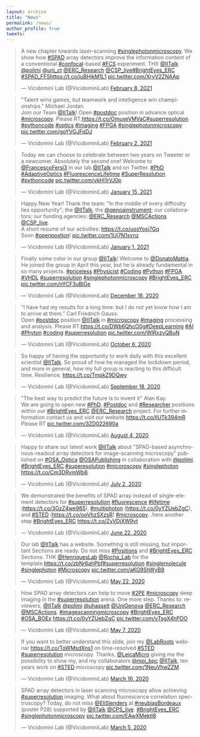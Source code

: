 ```yaml
---
layout: archive
title: "News"
permalink: /news/
author_profile: true
tweets:
---
```

<blockquote class="twitter-tweet"><p lang="en" dir="ltr">A new chapter towards laser-scanning <a href="https://twitter.com/hashtag/singlephotonmicroscopy?src=hash&amp;ref_src=twsrc%5Etfw">#singlephotonmicroscopy</a>. We show how <a href="https://twitter.com/hashtag/SPAD?src=hash&amp;ref_src=twsrc%5Etfw">#SPAD</a> array detectors improve the information content of a conventional <a href="https://twitter.com/hashtag/confocal?src=hash&amp;ref_src=twsrc%5Etfw">#confocal</a>-based <a href="https://twitter.com/hashtag/FCS?src=hash&amp;ref_src=twsrc%5Etfw">#FCS</a> experiment. THX <a href="https://twitter.com/IITalk?ref_src=twsrc%5Etfw">@IITalk</a> <a href="https://twitter.com/polimi?ref_src=twsrc%5Etfw">@polimi</a> <a href="https://twitter.com/uni_ct?ref_src=twsrc%5Etfw">@uni_ct</a> <a href="https://twitter.com/ERC_Research?ref_src=twsrc%5Etfw">@ERC_Research</a> <a href="https://twitter.com/CSP_live?ref_src=twsrc%5Etfw">@CSP_live</a><a href="https://twitter.com/hashtag/BrightEyes_ERC?src=hash&amp;ref_src=twsrc%5Etfw">#BrightEyes_ERC</a> <a href="https://twitter.com/hashtag/SPAD_FFS?src=hash&amp;ref_src=twsrc%5Etfw">#SPAD_FFS</a><a href="https://t.co/iuBHjkM1L1">https://t.co/iuBHjkM1L1</a> <a href="https://t.co/XryV2ZNAAp">pic.twitter.com/XryV2ZNAAp</a></p>&mdash; Vicidomini Lab (@VicidominiLab) <a href="https://twitter.com/VicidominiLab/status/1358686959871393792?ref_src=twsrc%5Etfw">February 8, 2021</a></blockquote> <script async src="https://platform.twitter.com/widgets.js" charset="utf-8"></script>

<blockquote class="twitter-tweet"><p lang="en" dir="ltr">&quot;Talent wins games, but teamwork and intelligence win championships.&quot; Michael Jordan. <br>Join our Team <a href="https://twitter.com/IITalk?ref_src=twsrc%5Etfw">@IITalk</a>! Open <a href="https://twitter.com/hashtag/postdoc?src=hash&amp;ref_src=twsrc%5Etfw">#postdoc</a> position in advance optical <a href="https://twitter.com/hashtag/microscopy?src=hash&amp;ref_src=twsrc%5Etfw">#microscopy</a>. Please RT.<a href="https://t.co/OmuxeVMVaC">https://t.co/OmuxeVMVaC</a><a href="https://twitter.com/hashtag/superresolution?src=hash&amp;ref_src=twsrc%5Etfw">#superresolution</a> <a href="https://twitter.com/hashtag/pythoncode?src=hash&amp;ref_src=twsrc%5Etfw">#pythoncode</a> <a href="https://twitter.com/hashtag/optics?src=hash&amp;ref_src=twsrc%5Etfw">#optics</a> <a href="https://twitter.com/hashtag/imaging?src=hash&amp;ref_src=twsrc%5Etfw">#imaging</a> <a href="https://twitter.com/hashtag/FPGA?src=hash&amp;ref_src=twsrc%5Etfw">#FPGA</a> <a href="https://twitter.com/hashtag/singlephotonmicroscopy?src=hash&amp;ref_src=twsrc%5Etfw">#singlephotonmicroscopy</a> <a href="https://t.co/goYVGJFqDJ">pic.twitter.com/goYVGJFqDJ</a></p>&mdash; Vicidomini Lab (@VicidominiLab) <a href="https://twitter.com/VicidominiLab/status/1356560253794582529?ref_src=twsrc%5Etfw">February 2, 2021</a></blockquote> <script async src="https://platform.twitter.com/widgets.js" charset="utf-8"></script>

<blockquote class="twitter-tweet"><p lang="en" dir="ltr">Today we can choose to celebrate between two years on Tweeter or a newcomer. Absolutely the second one! Welcome to <a href="https://twitter.com/FrancescoFersi3?ref_src=twsrc%5Etfw">@FrancescoFersi3</a> in our lab <a href="https://twitter.com/IITalk?ref_src=twsrc%5Etfw">@IITalk</a> and on Twitter. <a href="https://twitter.com/hashtag/PhD?src=hash&amp;ref_src=twsrc%5Etfw">#PhD</a> <a href="https://twitter.com/hashtag/AdaptiveOptics?src=hash&amp;ref_src=twsrc%5Etfw">#AdaptiveOptics</a> <a href="https://twitter.com/hashtag/FluorescenceLifetime?src=hash&amp;ref_src=twsrc%5Etfw">#FluorescenceLifetime</a> <a href="https://twitter.com/hashtag/SuperResolution?src=hash&amp;ref_src=twsrc%5Etfw">#SuperResolution</a> <a href="https://twitter.com/hashtag/pythoncode?src=hash&amp;ref_src=twsrc%5Etfw">#pythoncode</a> <a href="https://t.co/vkHj1rVJ0p">pic.twitter.com/vkHj1rVJ0p</a></p>&mdash; Vicidomini Lab (@VicidominiLab) <a href="https://twitter.com/VicidominiLab/status/1350035648904916992?ref_src=twsrc%5Etfw">January 15, 2021</a></blockquote> <script async src="https://platform.twitter.com/widgets.js" charset="utf-8"></script>

<blockquote class="twitter-tweet"><p lang="en" dir="ltr">Happy New Year! Thank the team: &quot;In the middle of every difficulty lies opportunity&quot;; the <a href="https://twitter.com/IITalk?ref_src=twsrc%5Etfw">@IITalk</a>; the <a href="https://twitter.com/genoainstrument?ref_src=twsrc%5Etfw">@genoainstrument</a>; our collaborators; our funding agencies: <a href="https://twitter.com/ERC_Research?ref_src=twsrc%5Etfw">@ERC_Research</a> <a href="https://twitter.com/MSCActions?ref_src=twsrc%5Etfw">@MSCActions</a> <a href="https://twitter.com/CSP_live?ref_src=twsrc%5Etfw">@CSP_live</a>.<br>A short resume of our activities: <a href="https://t.co/uosYosj7Gq">https://t.co/uosYosj7Gq</a><br>Soon <a href="https://twitter.com/hashtag/openpostion?src=hash&amp;ref_src=twsrc%5Etfw">#openpostion</a>! <a href="https://t.co/1Uj7N1svnz">pic.twitter.com/1Uj7N1svnz</a></p>&mdash; Vicidomini Lab (@VicidominiLab) <a href="https://twitter.com/VicidominiLab/status/1345053071869698050?ref_src=twsrc%5Etfw">January 1, 2021</a></blockquote> <script async src="https://platform.twitter.com/widgets.js" charset="utf-8"></script>

<blockquote class="twitter-tweet"><p lang="en" dir="ltr">Finally some color in our group <a href="https://twitter.com/IITalk?ref_src=twsrc%5Etfw">@IITalk</a>! Welcome to <a href="https://twitter.com/DonatoMattia?ref_src=twsrc%5Etfw">@DonatoMattia</a>. He joined the group in April this year, but he is already fundamental in so many projects. <a href="https://twitter.com/hashtag/priceless?src=hash&amp;ref_src=twsrc%5Etfw">#priceless</a> <a href="https://twitter.com/hashtag/Physicist?src=hash&amp;ref_src=twsrc%5Etfw">#Physicist</a> <a href="https://twitter.com/hashtag/Coding?src=hash&amp;ref_src=twsrc%5Etfw">#Coding</a> <a href="https://twitter.com/hashtag/Python?src=hash&amp;ref_src=twsrc%5Etfw">#Python</a> <a href="https://twitter.com/hashtag/FPGA?src=hash&amp;ref_src=twsrc%5Etfw">#FPGA</a> <a href="https://twitter.com/hashtag/VHDL?src=hash&amp;ref_src=twsrc%5Etfw">#VHDL</a> <a href="https://twitter.com/hashtag/superresolution?src=hash&amp;ref_src=twsrc%5Etfw">#superresolution</a> <a href="https://twitter.com/hashtag/singlephotonmicroscopy?src=hash&amp;ref_src=twsrc%5Etfw">#singlephotonmicroscopy</a> <a href="https://twitter.com/hashtag/BrightEyes_ERC?src=hash&amp;ref_src=twsrc%5Etfw">#BrightEyes_ERC</a> <a href="https://t.co/nYCF3uBlGe">pic.twitter.com/nYCF3uBlGe</a></p>&mdash; Vicidomini Lab (@VicidominiLab) <a href="https://twitter.com/VicidominiLab/status/1339179715098271747?ref_src=twsrc%5Etfw">December 16, 2020</a></blockquote> <script async src="https://platform.twitter.com/widgets.js" charset="utf-8"></script>

<blockquote class="twitter-tweet"><p lang="en" dir="ltr">“I have had my results for a long time: but I do not yet know how I am to arrive at them.” Carl Friedrich Gauss.<br>Open <a href="https://twitter.com/hashtag/postdoc?src=hash&amp;ref_src=twsrc%5Etfw">#postdoc</a> position <a href="https://twitter.com/IITalk?ref_src=twsrc%5Etfw">@IITalk</a> in <a href="https://twitter.com/hashtag/microscopy?src=hash&amp;ref_src=twsrc%5Etfw">#microscopy</a> <a href="https://twitter.com/hashtag/imaging?src=hash&amp;ref_src=twsrc%5Etfw">#imaging</a> processing and analysis. Please RT.<a href="https://t.co/DWb6QhcO0g">https://t.co/DWb6QhcO0g</a><a href="https://twitter.com/hashtag/DeepLearning?src=hash&amp;ref_src=twsrc%5Etfw">#DeepLearning</a> <a href="https://twitter.com/hashtag/AI?src=hash&amp;ref_src=twsrc%5Etfw">#AI</a> <a href="https://twitter.com/hashtag/Phyton?src=hash&amp;ref_src=twsrc%5Etfw">#Phyton</a> <a href="https://twitter.com/hashtag/coding?src=hash&amp;ref_src=twsrc%5Etfw">#coding</a> <a href="https://twitter.com/hashtag/superresolution?src=hash&amp;ref_src=twsrc%5Etfw">#superresolution</a> <a href="https://t.co/WIRxzvQBuN">pic.twitter.com/WIRxzvQBuN</a></p>&mdash; Vicidomini Lab (@VicidominiLab) <a href="https://twitter.com/VicidominiLab/status/1313377988839452678?ref_src=twsrc%5Etfw">October 6, 2020</a></blockquote> <script async src="https://platform.twitter.com/widgets.js" charset="utf-8"></script>

<blockquote class="twitter-tweet"><p lang="en" dir="ltr">So happy of having the opportunity to work daily with this excellent scientist <a href="https://twitter.com/IITalk?ref_src=twsrc%5Etfw">@IITalk</a>. So proud of how he managed the lockdown period, and more in general, how my full group is reacting to this difficult time. Resilience. <a href="https://t.co/TmpkZ9DQwy">https://t.co/TmpkZ9DQwy</a></p>&mdash; Vicidomini Lab (@VicidominiLab) <a href="https://twitter.com/VicidominiLab/status/1306997351463235585?ref_src=twsrc%5Etfw">September 18, 2020</a></blockquote> <script async src="https://platform.twitter.com/widgets.js" charset="utf-8"></script>

<blockquote class="twitter-tweet"><p lang="en" dir="ltr">&quot;The best way to predict the future is to invent it&quot; Alan Kay.<br>We are going to open new <a href="https://twitter.com/hashtag/PhD?src=hash&amp;ref_src=twsrc%5Etfw">#PhD</a>, <a href="https://twitter.com/hashtag/Postdoc?src=hash&amp;ref_src=twsrc%5Etfw">#Postdoc</a> and <a href="https://twitter.com/hashtag/Researcher?src=hash&amp;ref_src=twsrc%5Etfw">#Researcher</a> positions within our <a href="https://twitter.com/hashtag/BrightEyes_ERC?src=hash&amp;ref_src=twsrc%5Etfw">#BrightEyes_ERC</a> <a href="https://twitter.com/ERC_Research?ref_src=twsrc%5Etfw">@ERC_Research</a> project. For further information contact us and visit our website <a href="https://t.co/llUTk394mR">https://t.co/llUTk394mR</a><br>Please RT <a href="https://t.co/3ZD022690a">pic.twitter.com/3ZD022690a</a></p>&mdash; Vicidomini Lab (@VicidominiLab) <a href="https://twitter.com/VicidominiLab/status/1290585811696615424?ref_src=twsrc%5Etfw">August 4, 2020</a></blockquote> <script async src="https://platform.twitter.com/widgets.js" charset="utf-8"></script>

<blockquote class="twitter-tweet"><p lang="en" dir="ltr">Happy to share our latest work <a href="https://twitter.com/IITalk?ref_src=twsrc%5Etfw">@IITalk</a> about &quot;SPAD-based asynchronous-readout array detectors for image-scanning microscopy&quot; published on <a href="https://twitter.com/hashtag/OSA_Optica?src=hash&amp;ref_src=twsrc%5Etfw">#OSA_Optica</a> <a href="https://twitter.com/OSAPublishing?ref_src=twsrc%5Etfw">@OSAPublishing</a> in collaboration with <a href="https://twitter.com/polimi?ref_src=twsrc%5Etfw">@polimi</a>. <a href="https://twitter.com/hashtag/BrightEyes_ERC?src=hash&amp;ref_src=twsrc%5Etfw">#BrightEyes_ERC</a> <a href="https://twitter.com/hashtag/superesolution?src=hash&amp;ref_src=twsrc%5Etfw">#superesolution</a> <a href="https://twitter.com/hashtag/micoroscopy?src=hash&amp;ref_src=twsrc%5Etfw">#micoroscopy</a> <a href="https://twitter.com/hashtag/singlephoton?src=hash&amp;ref_src=twsrc%5Etfw">#singlephoton</a> <a href="https://t.co/Cm3DRvmWb6">https://t.co/Cm3DRvmWb6</a></p>&mdash; Vicidomini Lab (@VicidominiLab) <a href="https://twitter.com/VicidominiLab/status/1278683053733359618?ref_src=twsrc%5Etfw">July 2, 2020</a></blockquote> <script async src="https://platform.twitter.com/widgets.js" charset="utf-8"></script>

<blockquote class="twitter-tweet"><p lang="en" dir="ltr">We demonstrated the benefits of SPAD array instead of single-element detectors for <a href="https://twitter.com/hashtag/superresolution?src=hash&amp;ref_src=twsrc%5Etfw">#superresolution</a> <a href="https://twitter.com/hashtag/fluorescence?src=hash&amp;ref_src=twsrc%5Etfw">#fluorescence</a> <a href="https://twitter.com/hashtag/lifetime?src=hash&amp;ref_src=twsrc%5Etfw">#lifetime</a> (<a href="https://t.co/3GzZ4we965">https://t.co/3GzZ4we965</a>), <a href="https://twitter.com/hashtag/multiphoton?src=hash&amp;ref_src=twsrc%5Etfw">#multiphoton</a> (<a href="https://t.co/0yYZUebZgC">https://t.co/0yYZUebZgC</a>), and <a href="https://twitter.com/hashtag/STED?src=hash&amp;ref_src=twsrc%5Etfw">#STED</a> (<a href="https://t.co/ooVhzSXzsR">https://t.co/ooVhzSXzsR</a>) <a href="https://twitter.com/hashtag/microscopy?src=hash&amp;ref_src=twsrc%5Etfw">#microscopy</a>...here another step <a href="https://twitter.com/hashtag/BrightEyes_ERC?src=hash&amp;ref_src=twsrc%5Etfw">#BrightEyes_ERC</a> <a href="https://t.co/ZyVDjXW9yt">https://t.co/ZyVDjXW9yt</a></p>&mdash; Vicidomini Lab (@VicidominiLab) <a href="https://twitter.com/VicidominiLab/status/1275003788596830219?ref_src=twsrc%5Etfw">June 22, 2020</a></blockquote> <script async src="https://platform.twitter.com/widgets.js" charset="utf-8"></script>

<blockquote class="twitter-tweet"><p lang="en" dir="ltr">Our lab <a href="https://twitter.com/IITalk?ref_src=twsrc%5Etfw">@IITalk</a> has a website. Something is still missing, but important Sections are ready. Do not miss <a href="https://twitter.com/hashtag/Positions?src=hash&amp;ref_src=twsrc%5Etfw">#Positions</a> and <a href="https://twitter.com/hashtag/BrightEyes_ERC?src=hash&amp;ref_src=twsrc%5Etfw">#BrightEyes_ERC</a> Sections. THK <a href="https://twitter.com/HenriquesLab?ref_src=twsrc%5Etfw">@HenriquesLab</a> <a href="https://twitter.com/Rocha_Lab?ref_src=twsrc%5Etfw">@Rocha_Lab</a> for the template.<a href="https://t.co/zbNr6ahPbf">https://t.co/zbNr6ahPbf</a><a href="https://twitter.com/hashtag/superresolution?src=hash&amp;ref_src=twsrc%5Etfw">#superresolution</a> <a href="https://twitter.com/hashtag/singlemolecule?src=hash&amp;ref_src=twsrc%5Etfw">#singlemolecule</a> <a href="https://twitter.com/hashtag/singlephoton?src=hash&amp;ref_src=twsrc%5Etfw">#singlephoton</a> <a href="https://twitter.com/hashtag/Microscopy?src=hash&amp;ref_src=twsrc%5Etfw">#Microscopy</a> <a href="https://t.co/aKG9ShWyB8">pic.twitter.com/aKG9ShWyB8</a></p>&mdash; Vicidomini Lab (@VicidominiLab) <a href="https://twitter.com/VicidominiLab/status/1263752975148875778?ref_src=twsrc%5Etfw">May 22, 2020</a></blockquote> <script async src="https://platform.twitter.com/widgets.js" charset="utf-8"></script>

<blockquote class="twitter-tweet"><p lang="en" dir="ltr">How SPAD array detectors can help to move <a href="https://twitter.com/hashtag/2PE?src=hash&amp;ref_src=twsrc%5Etfw">#2PE</a> <a href="https://twitter.com/hashtag/microscopy?src=hash&amp;ref_src=twsrc%5Etfw">#microscopy</a> deep imaging in the <a href="https://twitter.com/hashtag/superresolution?src=hash&amp;ref_src=twsrc%5Etfw">#superresolution</a> arena. One more step. Thanks to: reviewers, <a href="https://twitter.com/IITalk?ref_src=twsrc%5Etfw">@IITalk</a> <a href="https://twitter.com/polimi?ref_src=twsrc%5Etfw">@polimi</a> <a href="https://twitter.com/uhasselt?ref_src=twsrc%5Etfw">@uhasselt</a> <a href="https://twitter.com/UniGenova?ref_src=twsrc%5Etfw">@UniGenova</a> <a href="https://twitter.com/ERC_Research?ref_src=twsrc%5Etfw">@ERC_Research</a> <a href="https://twitter.com/MSCActions?ref_src=twsrc%5Etfw">@MSCActions</a>. <a href="https://twitter.com/hashtag/imagescanningmicroscopy?src=hash&amp;ref_src=twsrc%5Etfw">#imagescanningmicroscopy</a> <a href="https://twitter.com/hashtag/BrightEyes_ERC?src=hash&amp;ref_src=twsrc%5Etfw">#BrightEyes_ERC</a> <a href="https://twitter.com/hashtag/OSA_BOEx?src=hash&amp;ref_src=twsrc%5Etfw">#OSA_BOEx</a> <a href="https://t.co/0yYZUebZgC">https://t.co/0yYZUebZgC</a> <a href="https://t.co/vTsgX4hPDO">pic.twitter.com/vTsgX4hPDO</a></p>&mdash; Vicidomini Lab (@VicidominiLab) <a href="https://twitter.com/VicidominiLab/status/1258425008147308546?ref_src=twsrc%5Etfw">May 7, 2020</a></blockquote> <script async src="https://platform.twitter.com/widgets.js" charset="utf-8"></script>

<blockquote class="twitter-tweet"><p lang="en" dir="ltr">If you want to better understand this slide, join my <a href="https://twitter.com/LabRoots?ref_src=twsrc%5Etfw">@LabRoots</a> webinar <a href="https://t.co/ToWMsdXns1">https://t.co/ToWMsdXns1</a> on time-resolved <a href="https://twitter.com/hashtag/STED?src=hash&amp;ref_src=twsrc%5Etfw">#STED</a> <a href="https://twitter.com/hashtag/superresolution?src=hash&amp;ref_src=twsrc%5Etfw">#superresolution</a> microscopy. Thanks, <a href="https://twitter.com/LeicaMicro?ref_src=twsrc%5Etfw">@LeicaMicro</a> giving me the possibility to show my, and my collaborators <a href="https://twitter.com/mpi_bpc?ref_src=twsrc%5Etfw">@mpi_bpc</a> <a href="https://twitter.com/IITalk?ref_src=twsrc%5Etfw">@IITalk</a>, ten years work on <a href="https://twitter.com/hashtag/STED?src=hash&amp;ref_src=twsrc%5Etfw">#STED</a> microscopy <a href="https://t.co/1NeuVhwZZM">pic.twitter.com/1NeuVhwZZM</a></p>&mdash; Vicidomini Lab (@VicidominiLab) <a href="https://twitter.com/VicidominiLab/status/1239465174026915841?ref_src=twsrc%5Etfw">March 16, 2020</a></blockquote> <script async src="https://platform.twitter.com/widgets.js" charset="utf-8"></script>

<blockquote class="twitter-tweet"><p lang="en" dir="ltr">SPAD array detectors in laser scanning microscopy allow achieving <a href="https://twitter.com/hashtag/superresolution?src=hash&amp;ref_src=twsrc%5Etfw">#superresolution</a> imaging. What about fluorescence correlation spectroscopy? Today, do not miss <a href="https://twitter.com/EliSlenders?ref_src=twsrc%5Etfw">@EliSlenders</a> at <a href="https://twitter.com/hashtag/neubiasBordeaux?src=hash&amp;ref_src=twsrc%5Etfw">#neubiasBordeaux</a> (poster P28) supported by <a href="https://twitter.com/IITalk?ref_src=twsrc%5Etfw">@IITalk</a> <a href="https://twitter.com/cps_live?ref_src=twsrc%5Etfw">@CPS_live</a>. <a href="https://twitter.com/hashtag/BrightEyes_ERC?src=hash&amp;ref_src=twsrc%5Etfw">#BrightEyes_ERC</a> <a href="https://twitter.com/hashtag/singlephotonmicroscopy?src=hash&amp;ref_src=twsrc%5Etfw">#singlephotonmicroscopy</a> <a href="https://t.co/EAwXMektl8">pic.twitter.com/EAwXMektl8</a></p>&mdash; Vicidomini Lab (@VicidominiLab) <a href="https://twitter.com/VicidominiLab/status/1235467603310555136?ref_src=twsrc%5Etfw">March 5, 2020</a></blockquote> <script async src="https://platform.twitter.com/widgets.js" charset="utf-8"></script>
